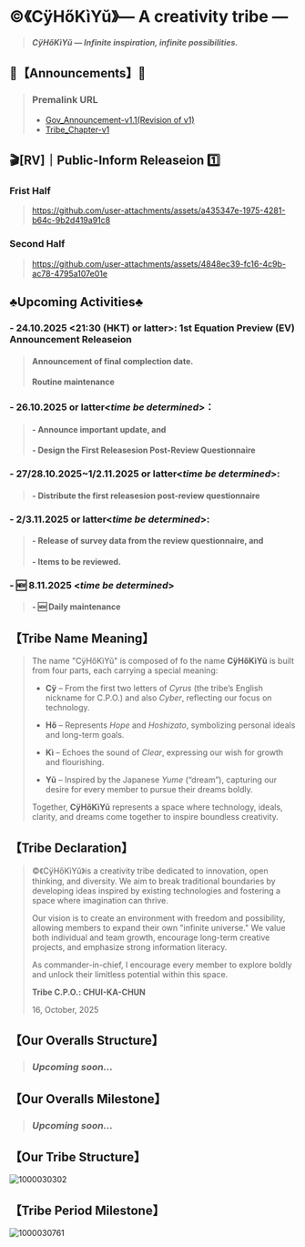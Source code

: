 # ©️《CÿHőKìYŭ》— A creativity tribe —
> _**CÿHőKìYŭ — Infinite inspiration, infinite possibilities.**_
## 📍【Announcements】📌
> ### Premalink URL
> - [Gov_Announcement-v1.1(Revision of v1)](https://github.com/CHUI-KA-CHUN/-c-CyHoKiYu-/blob/main/GovAnnouncement_v1-1.md)
> - [Tribe_Chapter-v1](https://github.com/CHUI-KA-CHUN/-c-CyHoKiYu-/blob/main/Tribe_Chapter-v1.md)
## 🎬[RV]｜Public-Inform Releaseion 1️⃣
### Frist Half
> https://github.com/user-attachments/assets/a435347e-1975-4281-b64c-9b2d419a91c8
### Second Half
> https://github.com/user-attachments/assets/4848ec39-fc16-4c9b-ac78-4795a107e01e
## ♣︎Upcoming Activities♣︎
### - 24.10.2025 <**21:30 (HKT) or latter**>: 1st Equation Preview (EV) Announcement Releaseion
> #### Announcement of final complection date.
> #### Routine maintenance
### - 26.10.2025 or latter<_time be determined_>：
> #### - Announce important update, and
> #### - Design the First Releasesion Post-Review Questionnaire
### - 27/28.10.2025~1/2.11.2025 or latter<_time be determined_>:
> #### - Distribute the first releasesion post-review questionnaire
### - 2/3.11.2025 or latter<_time be determined_>:
> #### - Release of survey data from the review questionnaire, and
> #### - Items to be reviewed.
### - 🆕️ 8.11.2025 <_**time be determined**_>
> #### - 🆕️ Daily maintenance
## 【Tribe Name Meaning】
> The name "CÿHőKìYŭ" is composed of fo the name **CÿHőKìYŭ** is built from four parts, each carrying a special meaning:
> - **Cÿ** – From the first two letters of *Cyrus* (the tribe’s English nickname for C.P.O.) and also *Cyber*, reflecting our focus on technology.
> 
> - **Hő** – Represents *Hope* and *Hoshizato*, symbolizing personal ideals and long-term goals.
>
> - **Kì** – Echoes the sound of *Clear*, expressing our wish for growth and flourishing.
> 
> - **Yŭ** – Inspired by the Japanese *Yume* (“dream”), capturing our desire for every member to pursue their dreams boldly.
> 
> Together, **CÿHőKìYŭ** represents a space where technology, ideals, clarity, and dreams come together to inspire boundless creativity.  
## 【Tribe Declaration】
> ©️《CÿHőKìYŭ》is a creativity tribe dedicated to innovation, open thinking, and diversity. We aim to break traditional boundaries by developing ideas inspired by existing technologies and fostering a space where imagination can thrive.
>
> Our vision is to create an environment with freedom and possibility, allowing members to expand their own "infinite universe." We value both individual and team growth, encourage long-term creative projects, and emphasize strong information literacy.
>
> As commander-in-chief, I encourage every member to explore boldly and unlock their limitless potential within this space.
>
> **Tribe C.P.O.: CHUI-KA-CHUN**
>
> 16, October, 2025
## 【Our Overalls Structure】
> ### _**Upcoming soon…**_
## 【Our Overalls Milestone】
> ### _**Upcoming soon…**_
## 【Our Tribe Structure】
![1000030302](https://github.com/user-attachments/assets/0128b902-0091-4d71-860a-0602d1209a33)
## 【Tribe Period Milestone】
![1000030761](https://github.com/user-attachments/assets/96706349-ef08-459b-b23c-1f6885549fdb)
